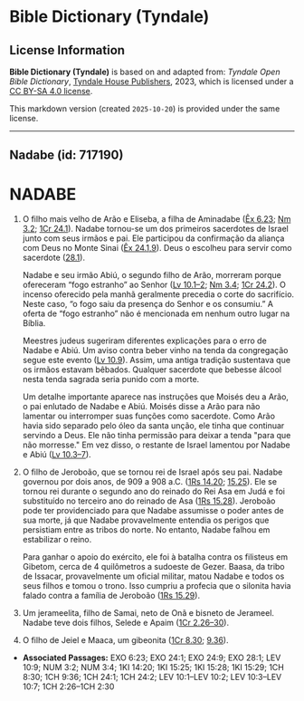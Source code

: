 # Bible Dictionary (Tyndale)

## License Information

**Bible Dictionary (Tyndale)** is based on and adapted from: _Tyndale Open Bible Dictionary_, [Tyndale House Publishers](https://tyndaleopenresources.com/), 2023, which is licensed under a [CC BY-SA 4.0 license](https://creativecommons.org/licenses/by-sa/4.0/legalcode.en).

This markdown version (created `2025-10-20`) is provided under the same license.



--------------------------------

## Nadabe (id: 717190)

NADABE
======

1. O filho mais velho de Arão e Eliseba, a filha de Aminadabe ([Êx 6\.23](https://ref.ly/Exod6:23); [Nm 3\.2](https://ref.ly/Num3:2); [1Cr 24\.1](https://ref.ly/1Chr24:1)). Nadabe tornou\-se um dos primeiros sacerdotes de Israel junto com seus irmãos e pai. Ele participou da confirmação da aliança com Deus no Monte Sinai ([Êx 24\.1,9](https://ref.ly/Exod24:1,Exod24:9)). Deus o escolheu para servir como sacerdote ([28\.1](https://ref.ly/Exod28:1)).

    Nadabe e seu irmão Abiú, o segundo filho de Arão, morreram porque ofereceram “fogo estranho” ao Senhor ([Lv 10\.1–2](https://ref.ly/Lev10:1-Lev10:2); [Nm 3\.4](https://ref.ly/Num3:4); [1Cr 24\.2](https://ref.ly/1Chr24:2)). O incenso oferecido pela manhã geralmente precedia o corte do sacrifício. Neste caso, “o fogo saiu da presença do Senhor e os consumiu.” A oferta de “fogo estranho” não é mencionada em nenhum outro lugar na Bíblia.

    Meestres judeus sugeriram diferentes explicações para o erro de Nadabe e Abiú. Um aviso contra beber vinho na tenda da congregação segue este evento ([Lv 10\.9](https://ref.ly/Lev10:9)). Assim, uma antiga tradição sustentava que os irmãos estavam bêbados. Qualquer sacerdote que bebesse álcool nesta tenda sagrada seria punido com a morte.

    Um detalhe importante aparece nas instruções que Moisés deu a Arão, o pai enlutado de Nadabe e Abiú. Moisés disse a Arão para não lamentar ou interromper suas funções como sacerdote. Como Arão havia sido separado pelo óleo da santa unção, ele tinha que continuar servindo a Deus. Ele não tinha permissão para deixar a tenda "para que não morresse." Em vez disso, o restante de Israel lamentou por Nadabe e Abiú ([Lv 10\.3–7](https://ref.ly/Lev10:3-Lev10:7)).

2. O filho de Jeroboão, que se tornou rei de Israel após seu pai. Nadabe governou por dois anos, de 909 a 908 a.C. ([1Rs 14\.20](https://ref.ly/1Kgs14:20); [15\.25](https://ref.ly/1Kgs15:25)). Ele se tornou rei durante o segundo ano do reinado do Rei Asa em Judá e foi substituído no terceiro ano do reinado de Asa ([1Rs 15\.28](https://ref.ly/1Kgs15:28)). Jeroboão pode ter providenciado para que Nadabe assumisse o poder antes de sua morte, já que Nadabe provavelmente entendia os perigos que persistiam entre as tribos do norte. No entanto, Nadabe falhou em estabilizar o reino.

    Para ganhar o apoio do exército, ele foi à batalha contra os filisteus em Gibetom, cerca de 4 quilômetros a sudoeste de Gezer. Baasa, da tribo de Issacar, provavelmente um oficial militar, matou Nadabe e todos os seus filhos e tomou o trono. Isso cumpriu a profecia que o silonita havia falado contra a família de Jeroboão ([1Rs 15\.29](https://ref.ly/1Kgs15:29)).

3. Um jerameelita, filho de Samai, neto de Onã e bisneto de Jerameel. Nadabe teve dois filhos, Selede e Apaim ([1Cr 2\.26–30](https://ref.ly/1Chr2:26-1Chr2:30)).
4. O filho de Jeiel e Maaca, um gibeonita ([1Cr 8\.30](https://ref.ly/1Chr8:30); [9\.36](https://ref.ly/1Chr9:36)).

* **Associated Passages:** EXO 6:23; EXO 24:1; EXO 24:9; EXO 28:1; LEV 10:9; NUM 3:2; NUM 3:4; 1KI 14:20; 1KI 15:25; 1KI 15:28; 1KI 15:29; 1CH 8:30; 1CH 9:36; 1CH 24:1; 1CH 24:2; LEV 10:1–LEV 10:2; LEV 10:3–LEV 10:7; 1CH 2:26–1CH 2:30

